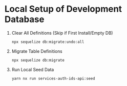 # Local Setup of Development Database

1. Clear All Definitions (Skip if First Install/Empty DB)

   ```bash
   npx sequelize db:migrate:undo:all
   ```

2. Migrate Table Definitions

   ```bash
   npx sequelize db:migrate
   ```

3. Run Local Seed Data

   ```bash
   yarn nx run services-auth-ids-api:seed
   ```

